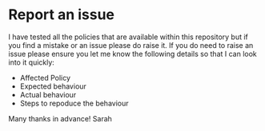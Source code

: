 # Report an issue

I have tested all the policies that are available within this repository but if you find a mistake or an issue please do raise it.  If you do need to raise an issue please ensure you let me know the following details so that I can look into it quickly:

* Affected Policy
* Expected behaviour
* Actual behaviour
* Steps to repoduce the behaviour

Many thanks in advance!
Sarah